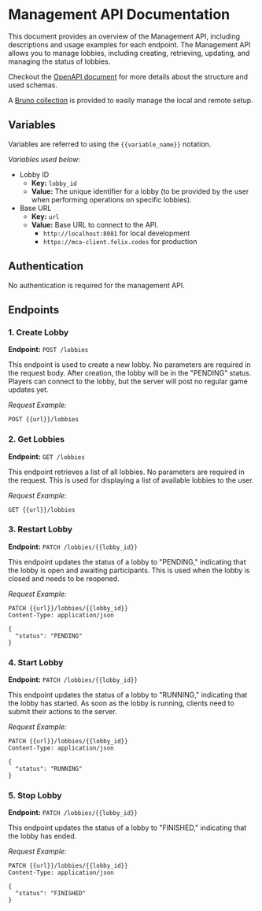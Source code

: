 # Management API Documentation

This document provides an overview of the Management API, including descriptions and usage examples for each endpoint.
The Management API allows you to manage lobbies, including creating, retrieving, updating, and managing the status of lobbies.

Checkout the [OpenAPI document](management_api.yaml) for more details about the structure and used schemas.

A [Bruno collection](./bruno/Management%20API/) is provided to easily manage the local and remote setup.

## Variables

Variables are referred to using the `{{variable_name}}` notation.

_Variables used below:_

- Lobby ID
  - **Key:** `lobby_id`
  - **Value:** The unique identifier for a lobby (to be provided by the user when performing operations on specific lobbies).
- Base URL
  - **Key:** `url`
  - **Value:** Base URL to connect to the API.
    - `http://localhost:8081` for local development
    - `https://mca-client.felix.codes` for production

## Authentication

No authentication is required for the management API.

## Endpoints

### 1. Create Lobby

**Endpoint:** `POST /lobbies`

This endpoint is used to create a new lobby. No parameters are required in the request body.
After creation, the lobby will be in the "PENDING" status.
Players can connect to the lobby, but the server will post no regular game updates yet.

_Request Example:_

```
POST {{url}}/lobbies
```

### 2. Get Lobbies

**Endpoint:** `GET /lobbies`

This endpoint retrieves a list of all lobbies.
No parameters are required in the request.
This is used for displaying a list of available lobbies to the user.

_Request Example:_

```
GET {{url}}/lobbies
```

### 3. Restart Lobby

**Endpoint:** `PATCH /lobbies/{{lobby_id}}`

This endpoint updates the status of a lobby to "PENDING," indicating that the lobby is open and awaiting participants.
This is used when the lobby is closed and needs to be reopened.

_Request Example:_

```
PATCH {{url}}/lobbies/{{lobby_id}}
Content-Type: application/json

{
  "status": "PENDING"
}
```

### 4. Start Lobby

**Endpoint:** `PATCH /lobbies/{{lobby_id}}`

This endpoint updates the status of a lobby to "RUNNING," indicating that the lobby has started.
As soon as the lobby is running, clients need to submit their actions to the server.

_Request Example:_

```
PATCH {{url}}/lobbies/{{lobby_id}}
Content-Type: application/json

{
  "status": "RUNNING"
}
```

### 5. Stop Lobby

**Endpoint:** `PATCH /lobbies/{{lobby_id}}`

This endpoint updates the status of a lobby to "FINISHED," indicating that the lobby has ended.

_Request Example:_

```
PATCH {{url}}/lobbies/{{lobby_id}}
Content-Type: application/json

{
  "status": "FINISHED"
}
```
